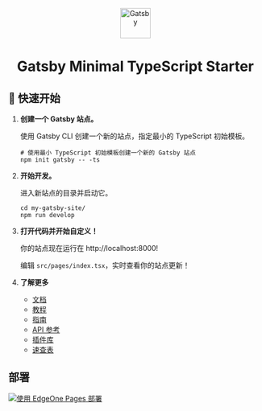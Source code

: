 <p align="center">
  <a href="https://www.gatsbyjs.com/?utm_source=starter&utm_medium=readme&utm_campaign=minimal-starter-ts">
    <img alt="Gatsby" src="https://www.gatsbyjs.com/Gatsby-Monogram.svg" width="60" />
  </a>
</p>
<h1 align="center">
  Gatsby Minimal TypeScript Starter
</h1>

## 🚀 快速开始

1.  **创建一个 Gatsby 站点。**

    使用 Gatsby CLI 创建一个新的站点，指定最小的 TypeScript 初始模板。

    ```shell
    # 使用最小 TypeScript 初始模板创建一个新的 Gatsby 站点
    npm init gatsby -- -ts
    ```

2.  **开始开发。**

    进入新站点的目录并启动它。

    ```shell
    cd my-gatsby-site/
    npm run develop
    ```

3.  **打开代码并开始自定义！**

    你的站点现在运行在 http://localhost:8000!

    编辑 `src/pages/index.tsx`，实时查看你的站点更新！

4.  **了解更多**

    - [文档](https://www.gatsbyjs.com/docs/?utm_source=starter&utm_medium=readme&utm_campaign=minimal-starter-ts)
    - [教程](https://www.gatsbyjs.com/docs/tutorial/?utm_source=starter&utm_medium=readme&utm_campaign=minimal-starter-ts)
    - [指南](https://www.gatsbyjs.com/docs/how-to/?utm_source=starter&utm_medium=readme&utm_campaign=minimal-starter-ts)
    - [API 参考](https://www.gatsbyjs.com/docs/api-reference/?utm_source=starter&utm_medium=readme&utm_campaign=minimal-starter-ts)
    - [插件库](https://www.gatsbyjs.com/plugins?utm_source=starter&utm_medium=readme&utm_campaign=minimal-starter-ts)
    - [速查表](https://www.gatsbyjs.com/docs/cheat-sheet/?utm_source=starter&utm_medium=readme&utm_campaign=minimal-starter-ts)

## 部署

[![使用 EdgeOne Pages 部署](https://cdnstatic.tencentcs.com/edgeone/pages/deploy.svg)](https://console.cloud.tencent.com/edgeone/pages/new?from=github&template=gatsby-boilerplate)
